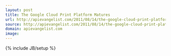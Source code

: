 ```yaml
---
layout: post
title: The Google Cloud Print Platform Matures
url: http://apievangelist.com/2011/08/14/the-google-cloud-print-platform-matures/
source: http://apievangelist.com/2011/08/14/the-google-cloud-print-platform-matures/
domain: apievangelist.com
image: 
---
```

{% include JB/setup %}<p></p>

